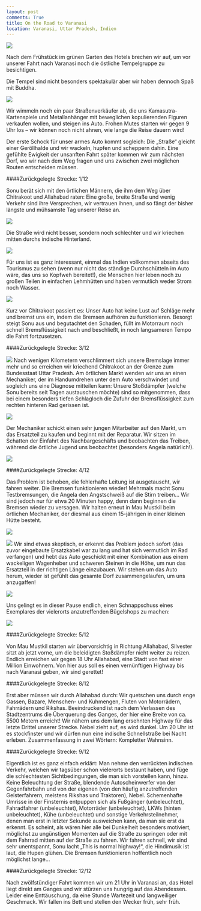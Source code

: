 ```yaml
---
layout: post
comments: True
title: On the Road to Varanasi
location: Varanasi, Uttar Pradesh, Indien
---
```

<p>
<a href='http://whataboutas.data.s3.amazonaws.com/images/2015-04-23-on-the-road-to-varanasi/DSC_3529.JPG' data-lightbox='Post' title='Studie zur örtlichen Bevölkerung 1'
><img class='img-wide' src='http://whataboutas.data.s3.amazonaws.com/images/2015-04-23-on-the-road-to-varanasi/previews/DSC_3529.jpg' /></a>
</p>
<p>
Nach dem Frühstück im grünen Garten des Hotels brechen wir auf, um vor unserer Fahrt nach Varanasi noch die östliche Tempelgruppe zu besichtigen.
</p>
<!--more-->
<p>
Die Tempel sind nicht besonders spektakulär aber wir haben dennoch Spaß mit Buddha.
</p>
<p>
<a href='http://whataboutas.data.s3.amazonaws.com/images/2015-04-23-on-the-road-to-varanasi/DSC_3468.JPG' data-lightbox='Post' title='Studie zur örtlichen Bevölkerung 1'><img class='img-wide' src='http://whataboutas.data.s3.amazonaws.com/images/2015-04-23-on-the-road-to-varanasi/DSC_3468.JPG' /></a>
</p>
<p>
Wir wimmeln noch ein paar Straßenverkäufer ab, die uns Kamasutra-Kartenspiele und Metallanhänger mit beweglichen kopulierenden Figuren verkaufen wollen, und steigen ins Auto. Frohen Mutes starten wir gegen 9 Uhr los – wir können noch nicht ahnen, wie lange die Reise dauern wird!
</p>
<p>
Der erste Schock für unser armes Auto kommt sogleich: Die „Straße“ gleicht einer Geröllhalde und wir wackeln, hupfen und scheppern dahin. Eine gefühlte Ewigkeit der unsanften Fahrt später kommen wir zum nächsten Dorf, wo wir nach dem Weg fragen und uns zwischen zwei möglichen Routen entscheiden müssen.
</p>
####Zurückgelegte Strecke: 1/12
<p>
Sonu berät sich mit den örtlichen Männern, die ihm dem Weg über Chitrakoot und Allahabad raten: Eine große, breite Straße und wenig Verkehr sind ihre Versprechen, wir vertrauen ihnen, und so fängt der bisher längste und mühsamste Tag unserer Reise an.
</p>
<p>
<a href='http://whataboutas.data.s3.amazonaws.com/images/2015-04-23-on-the-road-to-varanasi/DSC_3493.JPG' data-lightbox='Post' title='Studie zur örtlichen Bevölkerung 2'><img class='img-wide' src='http://whataboutas.data.s3.amazonaws.com/images/2015-04-23-on-the-road-to-varanasi/DSC_3493.JPG' /></a>
</p>
<p>
Die Straße wird nicht besser, sondern noch schlechter und wir kriechen mitten durchs indische Hinterland.
</p>
<p>
<a href='http://whataboutas.data.s3.amazonaws.com/images/2015-04-23-on-the-road-to-varanasi/DSC_3502.JPG' data-lightbox='Post' title='Studie zur örtlichen Bevölkerung 3'><img class='img-wide' src='http://whataboutas.data.s3.amazonaws.com/images/2015-04-23-on-the-road-to-varanasi/DSC_3502.JPG' /></a>
</p>
<p>
Für uns ist es ganz interessant, einmal das Indien vollkommen abseits des Tourismus zu sehen (wenn nur nicht das ständige Durchschütteln im Auto wäre, das uns so Kopfweh bereitet!), die Menschen hier leben noch zu großen Teilen in einfachen Lehmhütten und haben vermutlich weder Strom noch Wasser.
</p>
<p>
<a href='http://whataboutas.data.s3.amazonaws.com/images/2015-04-23-on-the-road-to-varanasi/DSC_3500.JPG' data-lightbox='Post' title='Studie zur örtlichen Bevölkerung 4'><img class='img-wide' src='http://whataboutas.data.s3.amazonaws.com/images/2015-04-23-on-the-road-to-varanasi/DSC_3500.JPG' /></a>
</p>
<p>
Kurz vor Chitrakoot passiert es: Unser Auto hat keine Lust auf Schläge mehr und bremst uns ein, indem die Bremsen aufhören zu funktionieren. Besorgt steigt Sonu aus und begutachtet den Schaden, füllt im Motorraum noch schnell Bremsflüssigkeit nach und beschließt, in noch langsameren Tempo die Fahrt fortzusetzen.
</p>
####Zurückgelegte Strecke: 3/12
<p>
<a href='http://whataboutas.data.s3.amazonaws.com/images/2015-04-23-on-the-road-to-varanasi/DSC_3517.JPG' class='imageslink' data-lightbox='Post' title='Die gerissene Zufuhr für die Bremsflüssigkeit'><img class='rechts' src='http://whataboutas.data.s3.amazonaws.com/images/2015-04-23-on-the-road-to-varanasi/thumbs/DSC_3517.JPG' /></a>
Nach wenigen Kilometern verschlimmert sich unsere Bremslage immer mehr und so erreichen wir kriechend Chitrakoot an der Grenze zum Bundesstaat Uttar Pradesh. Am örtlichen Markt wenden wir uns an einen Mechaniker, der im Handumdrehen unter dem Auto verschwindet und sogleich uns eine Diagnose mitteilen kann: Unsere Stoßdämpfer (welche Sonu bereits seit Tagen austauschen möchte) sind so mitgenommen, dass bei einem besonders tiefen Schlagloch die Zufuhr der Bremsflüssigkeit zum rechten hinteren Rad gerissen ist.
</p>
<p>
<a href='http://whataboutas.data.s3.amazonaws.com/images/2015-04-23-on-the-road-to-varanasi/DSC_3519.JPG' data-lightbox='Post' title='Beim Mechaniker'><img class='img-wide' src='http://whataboutas.data.s3.amazonaws.com/images/2015-04-23-on-the-road-to-varanasi/DSC_3519.JPG' /></a>
</p>
<p>
Der Mechaniker schickt einen sehr jungen Mitarbeiter auf den Markt, um das Ersatzteil zu kaufen und beginnt mit der Reparatur. Wir sitzen im Schatten der Einfahrt des Nachbargeschäfts und beobachten das Treiben, während die örtliche Jugend uns beobachtet (besonders Angela natürlich!).
</p>
<p>
<a href='http://whataboutas.data.s3.amazonaws.com/images/2015-04-23-on-the-road-to-varanasi/DSC_3521.JPG' data-lightbox='Post' title='Angela verfolgt gespannt den Fortschritt der Reparatur'><img class='img-wide' src='http://whataboutas.data.s3.amazonaws.com/images/2015-04-23-on-the-road-to-varanasi/DSC_3521.JPG' /></a>
</p>
####Zurückgelegte Strecke: 4/12
<p>
Das Problem ist behoben, die fehlerhafte Leitung ist ausgetauscht, wir fahren weiter. Die Bremsen funktionieren wieder! Mehrmals macht Sonu Testbremsungen, die Angela den Angstschweiß auf die Stirn treiben… Wir sind jedoch nur für etwa 20 Minuten happy, denn dann beginnen die Bremsen wieder zu versagen. Wir halten erneut in Mau Mustkil beim örtlichen Mechaniker, der diesmal aus einem 15-jährigen in einer kleinen Hütte besteht.
</p>
<p>
<a href='http://whataboutas.data.s3.amazonaws.com/images/2015-04-23-on-the-road-to-varanasi/DSC_3535.JPG' data-lightbox='Post' title='Erneuter Halt, diesmal im Dorf Mau Mustkil'><img class='img-wide' src='http://whataboutas.data.s3.amazonaws.com/images/2015-04-23-on-the-road-to-varanasi/DSC_3535.JPG' /></a>
</p>
<p>
<a href='http://whataboutas.data.s3.amazonaws.com/images/2015-04-23-on-the-road-to-varanasi/DSC_3545.JPG' class='imageslink' data-lightbox='Post' title='Studie zur örtlichen Bevölkerung 5'><img class='links' src='http://whataboutas.data.s3.amazonaws.com/images/2015-04-23-on-the-road-to-varanasi/thumbs/DSC_3545.JPG' /></a>
Wir sind etwas skeptisch, er erkennt das Problem jedoch sofort (das zuvor eingebaute Ersatzkabel war zu lang und hat sich vermutlich im Rad verfangen) und hebt das Auto geschickt mit einer Kombination aus einem wackeligen Wagenheber und schweren Steinen in die Höhe, um nun das Ersatzteil in der richtigen Länge einzubauen. Wir stehen um das Auto herum, wieder ist gefühlt das gesamte Dorf zusammengelaufen, um uns anzugaffen!
</p>
<p>
<a href='http://whataboutas.data.s3.amazonaws.com/images/2015-04-23-on-the-road-to-varanasi/DSC_3537.JPG' data-lightbox='Post' title='Unser Mechaniker'><img class='img-wide' src='http://whataboutas.data.s3.amazonaws.com/images/2015-04-23-on-the-road-to-varanasi/DSC_3537.JPG' /></a>
</p>
<p>
Uns gelingt es in dieser Pause endlich, einen Schnappschuss eines Exemplares der vielerorts anzutreffenden Bügelshops zu machen:
</p>
<p>
<a href='http://whataboutas.data.s3.amazonaws.com/images/2015-04-23-on-the-road-to-varanasi/DSC_3541.JPG' data-lightbox='Post' title='Typisch indischer Straßen-Bügelshop'><img class='img-wide' src='http://whataboutas.data.s3.amazonaws.com/images/2015-04-23-on-the-road-to-varanasi/DSC_3541.JPG' /></a>
</p>
####Zurückgelegte Strecke: 5/12
<p>
Von Mau Mustkil starten wir übervorsichtig in Richtung Allahabad, Silvester sitzt ab jetzt vorne, um die beleidigten Stoßdämpfer nicht weiter zu reizen. Endlich erreichen wir gegen 18 Uhr Allahabad, eine Stadt von fast einer Million Einwohnern. Von hier aus soll es einen vernünftigen Highway bis nach Varanasi geben, wir sind gerettet!
</p>
####Zurückgelegte Strecke: 8/12
<p>
Erst aber müssen wir durch Allahabad durch: Wir quetschen uns durch enge Gassen, Bazare, Menschen- und Kuhmengen, Fluten von Motorrädern, Fahrrädern und Rikshas. Beeindruckend ist nach dem Verlassen des Stadtzentrums die Überquerung des Ganges, der hier eine Breite von ca. 5500 Metern erreicht! Wir nähern uns dem lang ersehnten Highway für das letzte Drittel unserer Strecke. Nebel zieht auf, es wird dunkel. Um 20 Uhr ist es stockfinster und wir dürfen nun eine indische Schnellstraße bei Nacht erleben. Zusammenfassung in zwei Wörtern: Kompletter Wahnsinn.
</p>
####Zurückgelegte Strecke: 9/12
<p>
Eigentlich ist es ganz einfach erklärt: Man nehme den verrückten indischen Verkehr, welchen wir tagsüber schon vielerorts bestaunt haben, und füge die schlechtesten Sichtbedingungen, die man sich vorstellen kann, hinzu. Keine Beleuchtung der Straße, blendende Autoscheinwerfer von der Gegenfahrbahn und von der eigenen (von den häufig anzutreffenden Geisterfahrern, meistens Rikshas und Traktoren), Nebel. Schemenhafte Umrisse in der Finsternis entpuppen sich als Fußgänger (unbeleuchtet), Fahradfahrer (unbeleuchtet), Motorräder (unbeleuchtet), LKWs (hinten unbeleuchtet), Kühe (unbeleuchtet) und sonstige Verkehrsteilnehmer, denen man erst in letzter Sekunde ausweichen kann, da man sie erst da erkennt. Es scheint, als wären hier alle bei Dunkelheit besonders motiviert, möglichst zu ungünstigen Momenten auf die Straße zu springen oder mit dem Fahrrad mitten auf der Straße zu fahren. Wir fahren schnell, wir sind sehr unentspannt, Sonu lacht „This is normal highway!“, die Hindimusik ist laut, die Hupen glühen. Die Bremsen funktionieren hoffentlich noch möglichst lange...
</p>
####Zurückgelegte Strecke: 12/12
<p>
Nach zwölfstündiger Fahrt kommen wir um 21 Uhr in Varanasi an, das Hotel liegt direkt am Ganges und wir stürzen uns hungrig auf das Abendessen. Leider eine Enttäuschung, da eine Stunde Wartezeit und langweiliger Geschmack. Wir fallen ins Bett und stellen den Wecker früh, sehr früh.
</p>